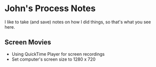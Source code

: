 # John's Process Notes

I like to take (and save) notes on how I did things, so that's what you see here.

## Screen Movies

- Using QuickTime Player for screen recordings
- Set computer's screen size to 1280 x 720


